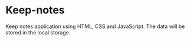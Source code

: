# Keep-notes
Keep notes application using HTML, CSS and JavaScript. The data will be stored in the local storage.
